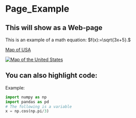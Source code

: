 # Page_Example

## This will show as a Web-page

This is an example of a math equation: $f(x):=\sqrt{3x+5}.$

[Map of USA](https://i.imgur.com/TUdIij1.jpg)

<a href="https://imgur.com/TUdIij1"><img src="https://i.imgur.com/TUdIij1.jpg" title="Map of the United States" /></a>

## You can also highlight code:

Example:

```py
import numpy as np
import pandas as pd
# The following is a variable
x = np.cos(np.pi/3)
```

